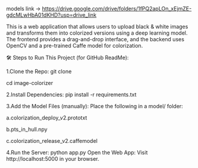 models link -> https://drive.google.com/drive/folders/1fPQ2apLOn_xEjmZE-gdcMLwHbA01dKHD?usp=drive_link

This is a web application that allows users to upload black & white images and transforms them into colorized versions using a deep learning model. The frontend provides a drag-and-drop interface, and the backend uses OpenCV and a pre-trained Caffe model for colorization.

🛠️ Steps to Run This Project (for GitHub ReadMe):

1.Clone the Repo:
git clone <your-repo-link>

cd image-colorizer

2.Install Dependencies:
pip install -r requirements.txt

3.Add the Model Files (manually):
Place the following in a model/ folder:

a.colorization_deploy_v2.prototxt

b.pts_in_hull.npy

c.colorization_release_v2.caffemodel

4.Run the Server:
python app.py
Open the Web App: Visit http://localhost:5000 in your browser.
